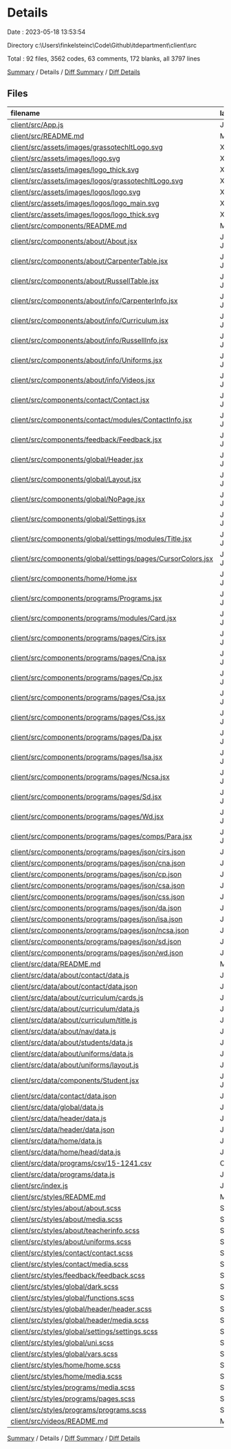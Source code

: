 # Details

Date : 2023-05-18 13:53:54

Directory c:\\Users\\finkelsteinc\\Code\\Github\\itdepartment\\client\\src

Total : 92 files,  3562 codes, 63 comments, 172 blanks, all 3797 lines

[Summary](results.md) / Details / [Diff Summary](diff.md) / [Diff Details](diff-details.md)

## Files
| filename | language | code | comment | blank | total |
| :--- | :--- | ---: | ---: | ---: | ---: |
| [client/src/App.js](/client/src/App.js) | JavaScript | 107 | 0 | 6 | 113 |
| [client/src/README.md](/client/src/README.md) | Markdown | 4 | 0 | 2 | 6 |
| [client/src/assets/images/grassotechItLogo.svg](/client/src/assets/images/grassotechItLogo.svg) | XML | 9 | 0 | 1 | 10 |
| [client/src/assets/images/logo.svg](/client/src/assets/images/logo.svg) | XML | 9 | 0 | 1 | 10 |
| [client/src/assets/images/logo_thick.svg](/client/src/assets/images/logo_thick.svg) | XML | 9 | 0 | 1 | 10 |
| [client/src/assets/images/logos/grassotechItLogo.svg](/client/src/assets/images/logos/grassotechItLogo.svg) | XML | 9 | 0 | 1 | 10 |
| [client/src/assets/images/logos/logo.svg](/client/src/assets/images/logos/logo.svg) | XML | 9 | 0 | 1 | 10 |
| [client/src/assets/images/logos/logo_main.svg](/client/src/assets/images/logos/logo_main.svg) | XML | 1 | 0 | 0 | 1 |
| [client/src/assets/images/logos/logo_thick.svg](/client/src/assets/images/logos/logo_thick.svg) | XML | 9 | 0 | 1 | 10 |
| [client/src/components/README.md](/client/src/components/README.md) | Markdown | 2 | 0 | 0 | 2 |
| [client/src/components/about/About.jsx](/client/src/components/about/About.jsx) | JavaScript JSX | 30 | 0 | 3 | 33 |
| [client/src/components/about/CarpenterTable.jsx](/client/src/components/about/CarpenterTable.jsx) | JavaScript JSX | 52 | 1 | 4 | 57 |
| [client/src/components/about/RussellTable.jsx](/client/src/components/about/RussellTable.jsx) | JavaScript JSX | 48 | 0 | 5 | 53 |
| [client/src/components/about/info/CarpenterInfo.jsx](/client/src/components/about/info/CarpenterInfo.jsx) | JavaScript JSX | 21 | 0 | 2 | 23 |
| [client/src/components/about/info/Curriculum.jsx](/client/src/components/about/info/Curriculum.jsx) | JavaScript JSX | 40 | 1 | 2 | 43 |
| [client/src/components/about/info/RussellInfo.jsx](/client/src/components/about/info/RussellInfo.jsx) | JavaScript JSX | 29 | 0 | 3 | 32 |
| [client/src/components/about/info/Uniforms.jsx](/client/src/components/about/info/Uniforms.jsx) | JavaScript JSX | 27 | 3 | 2 | 32 |
| [client/src/components/about/info/Videos.jsx](/client/src/components/about/info/Videos.jsx) | JavaScript JSX | 15 | 0 | 2 | 17 |
| [client/src/components/contact/Contact.jsx](/client/src/components/contact/Contact.jsx) | JavaScript JSX | 19 | 0 | 3 | 22 |
| [client/src/components/contact/modules/ContactInfo.jsx](/client/src/components/contact/modules/ContactInfo.jsx) | JavaScript JSX | 54 | 0 | 3 | 57 |
| [client/src/components/feedback/Feedback.jsx](/client/src/components/feedback/Feedback.jsx) | JavaScript JSX | 16 | 0 | 3 | 19 |
| [client/src/components/global/Header.jsx](/client/src/components/global/Header.jsx) | JavaScript JSX | 49 | 0 | 5 | 54 |
| [client/src/components/global/Layout.jsx](/client/src/components/global/Layout.jsx) | JavaScript JSX | 69 | 2 | 4 | 75 |
| [client/src/components/global/NoPage.jsx](/client/src/components/global/NoPage.jsx) | JavaScript JSX | 20 | 0 | 2 | 22 |
| [client/src/components/global/Settings.jsx](/client/src/components/global/Settings.jsx) | JavaScript JSX | 17 | 1 | 2 | 20 |
| [client/src/components/global/settings/modules/Title.jsx](/client/src/components/global/settings/modules/Title.jsx) | JavaScript JSX | 7 | 0 | 2 | 9 |
| [client/src/components/global/settings/pages/CursorColors.jsx](/client/src/components/global/settings/pages/CursorColors.jsx) | JavaScript JSX | 40 | 6 | 3 | 49 |
| [client/src/components/home/Home.jsx](/client/src/components/home/Home.jsx) | JavaScript JSX | 83 | 0 | 5 | 88 |
| [client/src/components/programs/Programs.jsx](/client/src/components/programs/Programs.jsx) | JavaScript JSX | 25 | 0 | 3 | 28 |
| [client/src/components/programs/modules/Card.jsx](/client/src/components/programs/modules/Card.jsx) | JavaScript JSX | 10 | 0 | 2 | 12 |
| [client/src/components/programs/pages/Cirs.jsx](/client/src/components/programs/pages/Cirs.jsx) | JavaScript JSX | 39 | 0 | 4 | 43 |
| [client/src/components/programs/pages/Cna.jsx](/client/src/components/programs/pages/Cna.jsx) | JavaScript JSX | 24 | 0 | 2 | 26 |
| [client/src/components/programs/pages/Cp.jsx](/client/src/components/programs/pages/Cp.jsx) | JavaScript JSX | 26 | 0 | 4 | 30 |
| [client/src/components/programs/pages/Csa.jsx](/client/src/components/programs/pages/Csa.jsx) | JavaScript JSX | 26 | 0 | 4 | 30 |
| [client/src/components/programs/pages/Css.jsx](/client/src/components/programs/pages/Css.jsx) | JavaScript JSX | 26 | 0 | 4 | 30 |
| [client/src/components/programs/pages/Da.jsx](/client/src/components/programs/pages/Da.jsx) | JavaScript JSX | 26 | 0 | 4 | 30 |
| [client/src/components/programs/pages/Isa.jsx](/client/src/components/programs/pages/Isa.jsx) | JavaScript JSX | 26 | 0 | 4 | 30 |
| [client/src/components/programs/pages/Ncsa.jsx](/client/src/components/programs/pages/Ncsa.jsx) | JavaScript JSX | 26 | 0 | 4 | 30 |
| [client/src/components/programs/pages/Sd.jsx](/client/src/components/programs/pages/Sd.jsx) | JavaScript JSX | 26 | 0 | 4 | 30 |
| [client/src/components/programs/pages/Wd.jsx](/client/src/components/programs/pages/Wd.jsx) | JavaScript JSX | 26 | 0 | 4 | 30 |
| [client/src/components/programs/pages/comps/Para.jsx](/client/src/components/programs/pages/comps/Para.jsx) | JavaScript JSX | 11 | 0 | 2 | 13 |
| [client/src/components/programs/pages/json/cirs.json](/client/src/components/programs/pages/json/cirs.json) | JSON | 11 | 0 | 0 | 11 |
| [client/src/components/programs/pages/json/cna.json](/client/src/components/programs/pages/json/cna.json) | JSON | 10 | 0 | 0 | 10 |
| [client/src/components/programs/pages/json/cp.json](/client/src/components/programs/pages/json/cp.json) | JSON | 8 | 0 | 0 | 8 |
| [client/src/components/programs/pages/json/csa.json](/client/src/components/programs/pages/json/csa.json) | JSON | 10 | 0 | 0 | 10 |
| [client/src/components/programs/pages/json/css.json](/client/src/components/programs/pages/json/css.json) | JSON | 11 | 0 | 0 | 11 |
| [client/src/components/programs/pages/json/da.json](/client/src/components/programs/pages/json/da.json) | JSON | 11 | 0 | 0 | 11 |
| [client/src/components/programs/pages/json/isa.json](/client/src/components/programs/pages/json/isa.json) | JSON | 10 | 0 | 0 | 10 |
| [client/src/components/programs/pages/json/ncsa.json](/client/src/components/programs/pages/json/ncsa.json) | JSON | 10 | 0 | 0 | 10 |
| [client/src/components/programs/pages/json/sd.json](/client/src/components/programs/pages/json/sd.json) | JSON | 11 | 0 | 0 | 11 |
| [client/src/components/programs/pages/json/wd.json](/client/src/components/programs/pages/json/wd.json) | JSON | 11 | 0 | 0 | 11 |
| [client/src/data/README.md](/client/src/data/README.md) | Markdown | 35 | 0 | 0 | 35 |
| [client/src/data/about/contact/data.js](/client/src/data/about/contact/data.js) | JavaScript | 17 | 0 | 0 | 17 |
| [client/src/data/about/contact/data.json](/client/src/data/about/contact/data.json) | JSON | 14 | 0 | 0 | 14 |
| [client/src/data/about/curriculum/cards.js](/client/src/data/about/curriculum/cards.js) | JavaScript | 7 | 0 | 0 | 7 |
| [client/src/data/about/curriculum/data.js](/client/src/data/about/curriculum/data.js) | JavaScript | 19 | 0 | 0 | 19 |
| [client/src/data/about/curriculum/title.js](/client/src/data/about/curriculum/title.js) | JavaScript | 7 | 0 | 0 | 7 |
| [client/src/data/about/nav/data.js](/client/src/data/about/nav/data.js) | JavaScript | 8 | 0 | 0 | 8 |
| [client/src/data/about/students/data.js](/client/src/data/about/students/data.js) | JavaScript | 25 | 3 | 2 | 30 |
| [client/src/data/about/uniforms/data.js](/client/src/data/about/uniforms/data.js) | JavaScript | 11 | 0 | 0 | 11 |
| [client/src/data/about/uniforms/layout.js](/client/src/data/about/uniforms/layout.js) | JavaScript | 4 | 0 | 0 | 4 |
| [client/src/data/components/Student.jsx](/client/src/data/components/Student.jsx) | JavaScript JSX | 12 | 0 | 2 | 14 |
| [client/src/data/contact/data.json](/client/src/data/contact/data.json) | JSON | 6 | 0 | 0 | 6 |
| [client/src/data/global/data.js](/client/src/data/global/data.js) | JavaScript | 8 | 0 | 0 | 8 |
| [client/src/data/header/data.js](/client/src/data/header/data.js) | JavaScript | 7 | 0 | 0 | 7 |
| [client/src/data/header/data.json](/client/src/data/header/data.json) | JSON | 6 | 0 | 0 | 6 |
| [client/src/data/home/data.js](/client/src/data/home/data.js) | JavaScript | 7 | 0 | 1 | 8 |
| [client/src/data/home/head/data.js](/client/src/data/home/head/data.js) | JavaScript | 4 | 0 | 0 | 4 |
| [client/src/data/programs/csv/15-1241.csv](/client/src/data/programs/csv/15-1241.csv) | CSV | 193 | 0 | 1 | 194 |
| [client/src/data/programs/data.js](/client/src/data/programs/data.js) | JavaScript | 13 | 1 | 1 | 15 |
| [client/src/index.js](/client/src/index.js) | JavaScript | 10 | 0 | 3 | 13 |
| [client/src/styles/README.md](/client/src/styles/README.md) | Markdown | 2 | 0 | 1 | 3 |
| [client/src/styles/about/about.scss](/client/src/styles/about/about.scss) | SCSS | 343 | 13 | 1 | 357 |
| [client/src/styles/about/media.scss](/client/src/styles/about/media.scss) | SCSS | 80 | 6 | 0 | 86 |
| [client/src/styles/about/teacherinfo.scss](/client/src/styles/about/teacherinfo.scss) | SCSS | 44 | 0 | 0 | 44 |
| [client/src/styles/about/uniforms.scss](/client/src/styles/about/uniforms.scss) | SCSS | 51 | 0 | 0 | 51 |
| [client/src/styles/contact/contact.scss](/client/src/styles/contact/contact.scss) | SCSS | 27 | 0 | 0 | 27 |
| [client/src/styles/contact/media.scss](/client/src/styles/contact/media.scss) | SCSS | 41 | 0 | 0 | 41 |
| [client/src/styles/feedback/feedback.scss](/client/src/styles/feedback/feedback.scss) | SCSS | 106 | 0 | 1 | 107 |
| [client/src/styles/global/dark.scss](/client/src/styles/global/dark.scss) | SCSS | 183 | 0 | 35 | 218 |
| [client/src/styles/global/functions.scss](/client/src/styles/global/functions.scss) | SCSS | 3 | 0 | 0 | 3 |
| [client/src/styles/global/header/header.scss](/client/src/styles/global/header/header.scss) | SCSS | 169 | 2 | 1 | 172 |
| [client/src/styles/global/header/media.scss](/client/src/styles/global/header/media.scss) | SCSS | 67 | 0 | 0 | 67 |
| [client/src/styles/global/settings/settings.scss](/client/src/styles/global/settings/settings.scss) | SCSS | 227 | 4 | 1 | 232 |
| [client/src/styles/global/uni.scss](/client/src/styles/global/uni.scss) | SCSS | 99 | 0 | 2 | 101 |
| [client/src/styles/global/vars.scss](/client/src/styles/global/vars.scss) | SCSS | 17 | 0 | 2 | 19 |
| [client/src/styles/home/home.scss](/client/src/styles/home/home.scss) | SCSS | 226 | 13 | 1 | 240 |
| [client/src/styles/home/media.scss](/client/src/styles/home/media.scss) | SCSS | 93 | 0 | 1 | 94 |
| [client/src/styles/programs/media.scss](/client/src/styles/programs/media.scss) | SCSS | 11 | 0 | 0 | 11 |
| [client/src/styles/programs/pages.scss](/client/src/styles/programs/pages.scss) | SCSS | 62 | 0 | 2 | 64 |
| [client/src/styles/programs/programs.scss](/client/src/styles/programs/programs.scss) | SCSS | 73 | 7 | 0 | 80 |
| [client/src/videos/README.md](/client/src/videos/README.md) | Markdown | 1 | 0 | 0 | 1 |

[Summary](results.md) / Details / [Diff Summary](diff.md) / [Diff Details](diff-details.md)